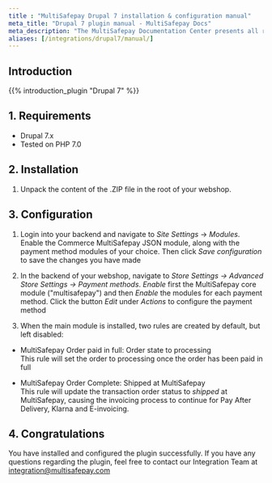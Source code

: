 ```yaml
---
title : "MultiSafepay Drupal 7 installation & configuration manual"
meta_title: "Drupal 7 plugin manual - MultiSafepay Docs"
meta_description: "The MultiSafepay Documentation Center presents all relevant information about our Plugins and API. You can also find support pages for payment methods, tools and general questions as well as the contact details of our Support and Integration Teams."
aliases: [/integrations/drupal7/manual/]
---
```


## Introduction

{{% introduction_plugin "Drupal 7" %}}

## 1. Requirements
- Drupal 7.x
- Tested on PHP 7.0

## 2. Installation
 1. Unpack the content of the .ZIP file in the root of your webshop.

## 3. Configuration
1. Login into your backend and navigate to _Site Settings_ → _Modules_. Enable the Commerce MultiSafepay JSON module, along with the payment method modules of your choice. Then click _Save configuration_ to save the changes you have made

2. In the backend of your webshop, navigate to _Store Settings → Advanced Store Settings → Payment methods_.
_Enable_ first the MultiSafepay core module ("multisafepay") and then _Enable_ the modules for each payment method.
Click the button _Edit_ under _Actions_ to configure the payment method

3. When the main module is installed, two rules are created by default, but left disabled:  
  * MultiSafepay Order paid in full: Order state to processing  
This rule will set the order to processing once the order has been paid in full  

  * MultiSafepay Order Complete: Shipped at MultiSafepay  
This rule will update the transaction order status to _shipped_ at MultiSafepay, causing the invoicing process to continue for Pay After Delivery, Klarna and E-invoicing.

## 4. Congratulations
You have installed and configured the plugin successfully. If you have any questions regarding the plugin, feel free to contact our Integration Team at <integration@multisafepay.com>
